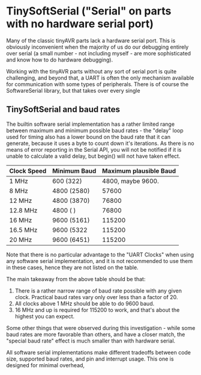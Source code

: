 # TinySoftSerial ("Serial" on parts with no hardware serial port)
Many of the classic tinyAVR parts lack a hardware serial port. This is obviously inconvenient when the majority of us do our debugging entirely over serial (a small number - not including myself - are more sophisticated and know how to do hardware debugging).

Working with the tinyAVR parts without any sort of serial port is quite challenging, and beyond that, a UART is often the only mechanism available for communication with some types of peripherals. There is of course the SoftwareSerial library, but that takes over every single

##

## TinySoftSerial and baud rates

The builtin software serial implementation has a rather limited range between maximum and minimum possible baud rates - the "delay" loop used for timing also has a lower bound on the baud rate that it can generate, because it uses a byte to count down it's iterations. As there is no means of error reporting in the Serial API, you will not be notified if it is unable to calculate a valid delay, but begin() will not have taken effect.

Clock Speed  | Minimum Baud | Maximum plausible Baud
-------------|--------------|---------------------------
1 MHz        | 600 (322)    | 4800, maybe 9600.
8 MHz        | 4800 (2580)  | 57600
12 MHz       | 4800 (3870)  | 76800
12.8 MHz     | 4800 (    )  | 76800
16 MHz       | 9600 (5161)  | 115200
16.5 MHz     | 9600 (5322   | 115200
20 MHz       | 9600 (6451)  | 115200


Note that there is no particular advantage to the "UART Clocks" when using any software serial implementation, and it is not recommended to use them in these cases, hence they are not listed on the table.

The main takeaway from the above table should be that:
1. There is a rather narrow range of baud rate possible with any given clock. Practical baud rates vary only over less than a factor of 20.
2. All clocks above 1 MHz should be able to do 9600 baud.
3. 16 MHz and up is required for 115200 to work, and that's about the highest you can expect.

Some other things that were observed during this investigation - while some baud rates are more favorable than others, and have a closer match, the "special baud rate" effect is much smaller than with hardware serial.

All software serial implementations make different tradeoffs between code size, supported baud rates, and pin and interrupt usage. This one is designed for minimal overhead,

